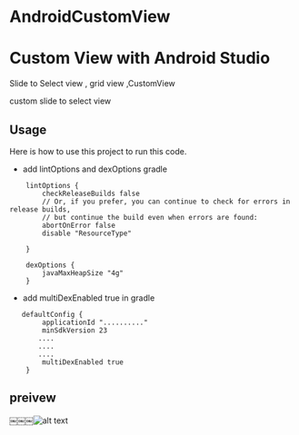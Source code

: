 # AndroidCustomView

Custom View with Android Studio
=================================
Slide to Select view , grid view ,CustomView

custom slide to select view 

Usage
-----
Here is how to use this project to run this code.
* add lintOptions and dexOptions gradle
```
    lintOptions {
        checkReleaseBuilds false
        // Or, if you prefer, you can continue to check for errors in release builds,
        // but continue the build even when errors are found:
        abortOnError false
        disable "ResourceType"

    }

    dexOptions {
        javaMaxHeapSize "4g"
    }
 ```
* add  multiDexEnabled true in gradle
```
   defaultConfig {
        applicationId ".........."
        minSdkVersion 23
       ....
       ....
       ....
        multiDexEnabled true
    }
 ```

preivew
-----
￼￼￼![alt text](https://serving.photos.photobox.com/47577444b4e98c1b836779e3c16fbe1fcabfad5e9711a1473a79d36de2756c2ca3058b42.jpg)
